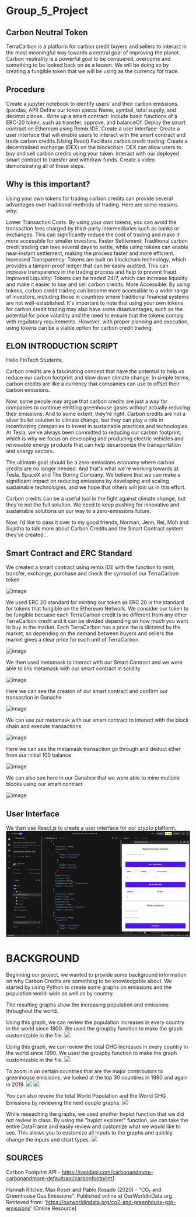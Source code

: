 # Group_5_Project
## Carbon Neutral Token

TerraCarbon is a platform for carbon credit buyers and sellers to interact in the most meaningful way towards a central goal of improving the planet. Carbon neutrality is a powerful goal to be conquered, overcome and something to be looked back on as a lesson. We will be doing so by creating a fungible token that we will be using as the currency for trade.

## Procedure

Create a jupyter notebook to identify users’ and their carbon emissions. (pandas, API)
Define our token specs: Name, symbol, total supply, and decimal places.. 
Write up a smart contract: Include basic functions of a ERC-20 token, such as transfer, approve, and balanceOf. 
Deploy the smart contract on Ethereum using Remix IDE.
Create a user interface: Create a user interface that will enable users to interact with the smart contract and trade carbon credits.(Using React)
Facilitate carbon credit trading: Create a decentralised exchange (DEX) on the blockchain. DEX can allow users to buy and sell carbon credits using your token.
Interact with our deployed smart contract to transfer and withdraw funds. 
Create a video demonstrating all of these steps.


## Why is this important? 

Using your own tokens for trading carbon credits can provide several advantages over traditional methods of trading. Here are some reasons why:

Lower Transaction Costs: By using your own tokens, you can avoid the transaction fees charged by third-party intermediaries such as banks or exchanges. This can significantly reduce the cost of trading and make it more accessible for smaller investors.
Faster Settlement: Traditional carbon credit trading can take several days to settle, while using tokens can enable near-instant settlement, making the process faster and more efficient.
Increased Transparency: Tokens are built on blockchain technology, which provides a tamper-proof ledger that can be easily audited. This can increase transparency in the trading process and help to prevent fraud.
Improved Liquidity: Tokens can be traded 24/7, which can increase liquidity and make it easier to buy and sell carbon credits.
More Accessible: By using tokens, carbon credit trading can become more accessible to a wider range of investors, including those in countries where traditional financial systems are not well-established.
It's important to note that using your own tokens for carbon credit trading may also have some disadvantages, such as the potential for price volatility and the need to ensure that the tokens comply with regulatory requirements. However, with proper planning and execution, using tokens can be a viable option for carbon credit trading.



## ELON INTRODUCTION SCRIPT

Hello FinTech Students,

Carbon credits are a fascinating concept that have the potential to help us reduce our carbon footprint and slow down climate change. In simple terms, carbon credits are like a currency that companies can use to offset their carbon emissions. 

Now, some people may argue that carbon credits are just a way for companies to continue emitting greenhouse gases without actually reducing their emissions. And to some extent, they're right. Carbon credits are not a silver bullet solution to climate change, but they can play a role in incentivizing companies to invest in sustainable practices and technologies.
At Tesla, we've always been committed to reducing our carbon footprint, which is why we focus on developing and producing electric vehicles and renewable energy products that can help decarbonize the transportation and energy sectors.

The ultimate goal should be a zero-emissions economy where carbon credits are no longer needed. And that's what we're working towards at Tesla, SpaceX and The Boring Company. We believe that we can make a significant impact on reducing emissions by developing and scaling sustainable technologies, and we hope that others will join us in this effort.

Carbon credits can be a useful tool in the fight against climate change, but they're not the full solution. We need to keep pushing for innovative and sustainable solutions on our way to a zero-emissions future.

Now, I’d like to pass it over to my good friends, Norman, Jenn, Rei, Moh and Sujatha to talk more about Carbon Credits and the Smart Contract system they’ve created…


## Smart Contract and ERC Standard ##

We created a smart contract using remix IDE with the function to mint, transfer, exchange, purchase and check the symbol of our TerraCarbon token

![image](https://github.com/reidema/Group_5_Project/assets/117589787/2eea5d3d-00f5-496c-8c68-ffd707500956)

We used ERC 20 standard for minting our token as ERC 20 is the standard for tokens that fungible on the Ethereum Network. We consider our token to be fungible
becuase each TerraCarbon credit is no different from any other TerraCarbon credit and it can be divided depending on how much you want to buy in the market.
Each TerraCarbon has a price the is dictated by the market, so depending on the demand between buyers and sellers the market gives a clear price for each unit
of TerraCarbon. 

![image](https://github.com/reidema/Group_5_Project/assets/117589787/a6114096-a464-425b-8b64-bef5cc35b2ea)

We then used metamask to interact with our Smart Contract and we were able to link metamask with our smart contract in solidity

![image](https://github.com/reidema/Group_5_Project/assets/117589787/7044d25d-f19a-469a-afb5-9477cb4eed77)

Here we can see the creaton of our smart contract and confirm our transaction in Ganache

![image](https://github.com/reidema/Group_5_Project/assets/117589787/7acc6602-c628-4b7d-b84e-c5db7c754c25)

We can use our metamask with our smart contract to interact with the block chain and execute transactions

![image](https://github.com/reidema/Group_5_Project/assets/117589787/bd911a83-f3a7-42b1-bfc8-8b12292c6ad3)

Here we can see the metamask transaction go through and deduct ether from our initial 100 balance

![image](https://github.com/reidema/Group_5_Project/assets/117589787/eaeffee2-18c5-4886-affa-d75976be4742)

We can also see here in our Ganahce that we were able to mine multiple blocks using our smart contract

![image](https://github.com/reidema/Group_5_Project/assets/117589787/40f803fc-770e-4f75-8b4d-85ae45013f53)

## User Interface ## 
We then use React.js to create a user interface for our crypto platform.
![Image](./Images/user_interface.jpg)













# BACKGROUND
Beginning our project, we wanted to provide some background information on why Carbon Credits are something to be knowledgable about.  We started by using Python to create some graphs on emissions and the population world-wide as well as by country.

The resulting graphs show the increasing population and emissions throughout the world.  

Using this graph, we can review the population increases in every country in the world since 1800.  We used the groupby function to make the graph customizable in the file.
![](./Images/01_Population_Graph_Country.png)

Using this graph, we can review the total GHG increases in every country in the world since 1990.  We used the groupby function to make the graph customizable in the file.
![](./Images/02_GHG_Graph_Country.png)

To zoom in on certain countries that are the major contributors to greenhouse emisisons, we looked at the top 30 countires in 1990 and again in 2019.
![](./Images/03_Top_30_GHG_1990.png)
![](./Images/03_Top_30_GHG_2019.png)

You can also reveiw the total World Population and the World GHG Emissions by reviewing the next couple graphs.
![](./Images/04_Population_GHG_Total_Trend.png)

While reseaching the graphs, we used another hvplot function that we did not review in class.  By using the "hvplot.explorer" function, we can take the entire DataFrame and easily review and customize what we would like to see.  This allows you to customize all inputs to the graphs and quickly change the inputs and chart types.
![](./Images/05_HVExplorer_Graph.png)













## SOURCES
Carbon Footprint API - https://rapidapi.com/carbonandmore-carbonandmore-default/api/carbonfootprint1

Hannah Ritchie, Max Roser and Pablo Rosado (2020) - "CO₂ and Greenhouse Gas Emissions". Published online at OurWorldInData.org. Retrieved from: 'https://ourworldindata.org/co2-and-greenhouse-gas-emissions' [Online Resource]








